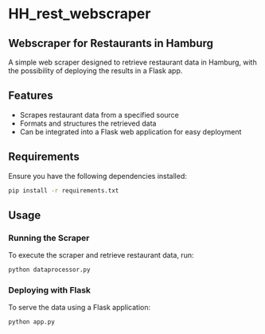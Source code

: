 # HH_rest_webscraper

## Webscraper for Restaurants in Hamburg

A simple web scraper designed to retrieve restaurant data in Hamburg, with the possibility of deploying the results in a Flask app.

## Features
- Scrapes restaurant data from a specified source
- Formats and structures the retrieved data
- Can be integrated into a Flask web application for easy deployment

## Requirements
Ensure you have the following dependencies installed:

```bash
pip install -r requirements.txt
```

## Usage

### Running the Scraper
To execute the scraper and retrieve restaurant data, run:

```bash
python dataprocessor.py
```

### Deploying with Flask
To serve the data using a Flask application:

```bash
python app.py
```


